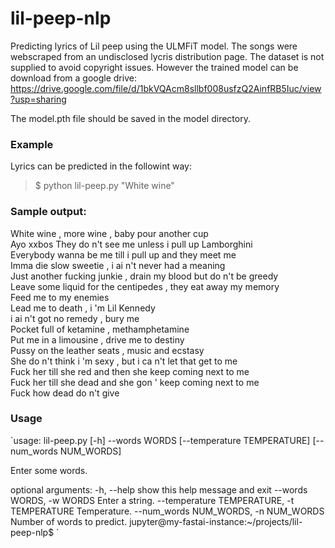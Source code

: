 # lil-peep-nlp

Predicting lyrics of Lil peep using the ULMFiT model. The songs were webscraped from an undisclosed lycris distribution page. The dataset is not supplied to avoid copyright issues. However the trained model can be download from a google drive:  
https://drive.google.com/file/d/1bkVQAcm8sllbf008usfzQ2AinfRB5Iuc/view?usp=sharing

The model.pth file should be saved in the model directory.

### Example
Lyrics can be predicted in the followint way:  
>$ python lil-peep.py "White wine"

### Sample output:   
White wine , more wine , baby pour another cup   
  Ayo xxbos They do n't see me unless i pull up Lamborghini    
  Everybody wanna be me till i pull up and they meet me   
  Imma die slow sweetie , i ai n't never had a meaning   
  Just another fucking junkie , drain my blood but do n't be greedy   
  Leave some liquid for the centipedes , they eat away my memory   
  Feed me to my enemies   
  Lead me to death , i 'm Lil Kennedy   
  i ai n't got no remedy , bury me   
  Pocket full of ketamine , methamphetamine   
  Put me in a limousine , drive me to destiny    
  Pussy on the leather seats , music and ecstasy   
  She do n't think i 'm sexy , but i ca n't let that get to me   
  Fuck her till she red and then she keep coming next to me   
  Fuck her till she dead and she gon ' keep coming next to me   
  Fuck how dead do n't give   


### Usage

`usage: lil-peep.py [-h] --words WORDS [--temperature TEMPERATURE]
                   [--num_words NUM_WORDS]

Enter some words.

optional arguments:
  -h, --help            show this help message and exit
  --words WORDS, -w WORDS
                        Enter a string.
  --temperature TEMPERATURE, -t TEMPERATURE
                        Temperature.
  --num_words NUM_WORDS, -n NUM_WORDS
                        Number of words to predict.
jupyter@my-fastai-instance:~/projects/lil-peep-nlp$ `
